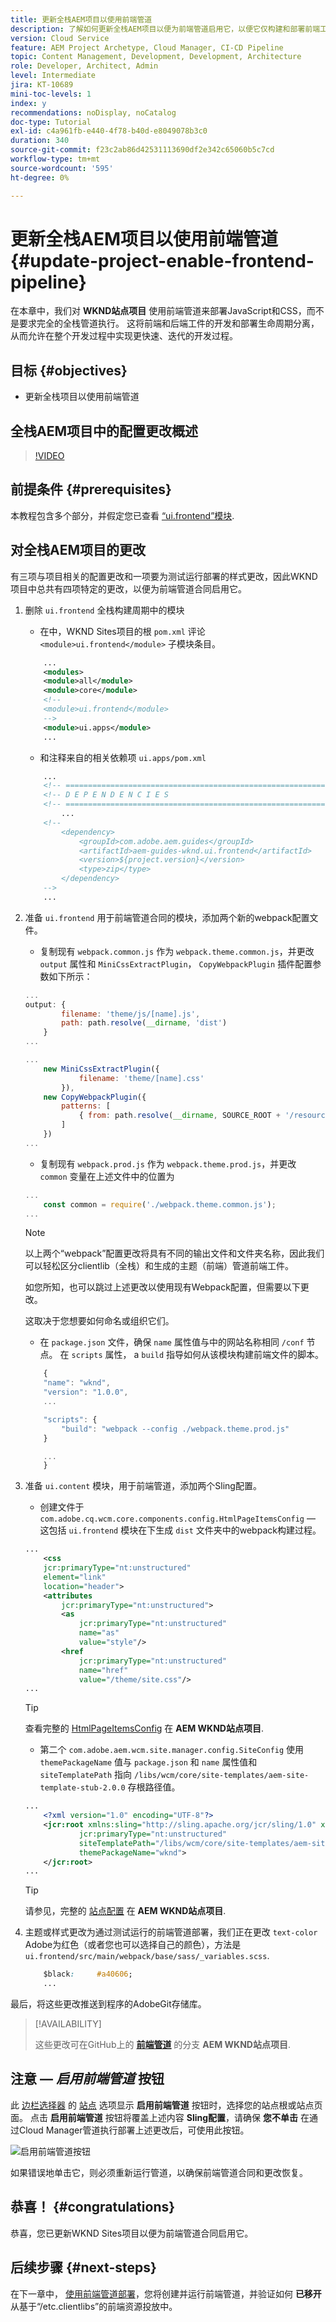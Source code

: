 ```yaml
---
title: 更新全栈AEM项目以使用前端管道
description: 了解如何更新全栈AEM项目以便为前端管道启用它，以便它仅构建和部署前端工件。
version: Cloud Service
feature: AEM Project Archetype, Cloud Manager, CI-CD Pipeline
topic: Content Management, Development, Development, Architecture
role: Developer, Architect, Admin
level: Intermediate
jira: KT-10689
mini-toc-levels: 1
index: y
recommendations: noDisplay, noCatalog
doc-type: Tutorial
exl-id: c4a961fb-e440-4f78-b40d-e8049078b3c0
duration: 340
source-git-commit: f23c2ab86d42531113690df2e342c65060b5c7cd
workflow-type: tm+mt
source-wordcount: '595'
ht-degree: 0%

---
```


# 更新全栈AEM项目以使用前端管道 {#update-project-enable-frontend-pipeline}

在本章中，我们对 __WKND站点项目__ 使用前端管道来部署JavaScript和CSS，而不是要求完全的全栈管道执行。 这将前端和后端工件的开发和部署生命周期分离，从而允许在整个开发过程中实现更快速、迭代的开发过程。

## 目标 {#objectives}

* 更新全栈项目以使用前端管道

## 全栈AEM项目中的配置更改概述

>[!VIDEO](https://video.tv.adobe.com/v/3409419?quality=12&learn=on)

## 前提条件 {#prerequisites}

本教程包含多个部分，并假定您已查看 [“ui.frontend”模块](./review-uifrontend-module.md).


## 对全栈AEM项目的更改

有三项与项目相关的配置更改和一项要为测试运行部署的样式更改，因此WKND项目中总共有四项特定的更改，以便为前端管道合同启用它。

1. 删除 `ui.frontend` 全栈构建周期中的模块

   * 在中，WKND Sites项目的根 `pom.xml` 评论 `<module>ui.frontend</module>` 子模块条目。

   ```xml
       ...
       <modules>
       <module>all</module>
       <module>core</module>
       <!--
       <module>ui.frontend</module>
       -->                
       <module>ui.apps</module>
       ...
   ```

   * 和注释来自的相关依赖项 `ui.apps/pom.xml`

   ```xml
       ...
       <!-- ====================================================================== -->
       <!-- D E P E N D E N C I E S                                                -->
       <!-- ====================================================================== -->
           ...
       <!--
           <dependency>
               <groupId>com.adobe.aem.guides</groupId>
               <artifactId>aem-guides-wknd.ui.frontend</artifactId>
               <version>${project.version}</version>
               <type>zip</type>
           </dependency>
       -->    
       ...
   ```

1. 准备 `ui.frontend` 用于前端管道合同的模块，添加两个新的webpack配置文件。

   * 复制现有 `webpack.common.js` 作为 `webpack.theme.common.js`，并更改 `output` 属性和 `MiniCssExtractPlugin`， `CopyWebpackPlugin` 插件配置参数如下所示：

   ```javascript
   ...
   output: {
           filename: 'theme/js/[name].js', 
           path: path.resolve(__dirname, 'dist')
       }
   ...
   
   ...
       new MiniCssExtractPlugin({
               filename: 'theme/[name].css'
           }),
       new CopyWebpackPlugin({
           patterns: [
               { from: path.resolve(__dirname, SOURCE_ROOT + '/resources'), to: './clientlib-site' }
           ]
       })
   ...
   ```

   * 复制现有 `webpack.prod.js` 作为 `webpack.theme.prod.js`，并更改 `common` 变量在上述文件中的位置为

   ```javascript
   ...
       const common = require('./webpack.theme.common.js');
   ...
   ```

   >[!NOTE]
   >
   >以上两个“webpack”配置更改将具有不同的输出文件和文件夹名称，因此我们可以轻松区分clientlib（全栈）和生成的主题（前端）管道前端工件。
   >
   >如您所知，也可以跳过上述更改以使用现有Webpack配置，但需要以下更改。
   >
   >这取决于您想要如何命名或组织它们。


   * 在 `package.json` 文件，确保  `name` 属性值与中的网站名称相同 `/conf` 节点。 在 `scripts` 属性， a `build` 指导如何从该模块构建前端文件的脚本。

   ```javascript
       {
       "name": "wknd",
       "version": "1.0.0",
       ...
   
       "scripts": {
           "build": "webpack --config ./webpack.theme.prod.js"
       }
   
       ...
       }
   ```

1. 准备 `ui.content` 模块，用于前端管道，添加两个Sling配置。

   * 创建文件于 `com.adobe.cq.wcm.core.components.config.HtmlPageItemsConfig`  — 这包括 `ui.frontend` 模块在下生成 `dist` 文件夹中的webpack构建过程。

   ```xml
   ...
       <css
       jcr:primaryType="nt:unstructured"
       element="link"
       location="header">
       <attributes
           jcr:primaryType="nt:unstructured">
           <as
               jcr:primaryType="nt:unstructured"
               name="as"
               value="style"/>
           <href
               jcr:primaryType="nt:unstructured"
               name="href"
               value="/theme/site.css"/>
   ...
   ```

   >[!TIP]
   >
   >    查看完整的 [HtmlPageItemsConfig](https://github.com/adobe/aem-guides-wknd/blob/feature/frontend-pipeline/ui.content/src/main/content/jcr_root/conf/wknd/_sling_configs/com.adobe.cq.wcm.core.components.config.HtmlPageItemsConfig/.content.xml) 在 __AEM WKND站点项目__.


   * 第二个 `com.adobe.aem.wcm.site.manager.config.SiteConfig` 使用 `themePackageName` 值与 `package.json` 和 `name` 属性值和 `siteTemplatePath` 指向 `/libs/wcm/core/site-templates/aem-site-template-stub-2.0.0` 存根路径值。

   ```xml
   ...
       <?xml version="1.0" encoding="UTF-8"?>
       <jcr:root xmlns:sling="http://sling.apache.org/jcr/sling/1.0" xmlns:jcr="http://www.jcp.org/jcr/1.0" xmlns:nt="http://www.jcp.org/jcr/nt/1.0"
               jcr:primaryType="nt:unstructured"
               siteTemplatePath="/libs/wcm/core/site-templates/aem-site-template-stub-2.0.0"
               themePackageName="wknd">
       </jcr:root>
   ...
   ```

   >[!TIP]
   >
   >    请参见，完整的 [站点配置](https://github.com/adobe/aem-guides-wknd/blob/feature/frontend-pipeline/ui.content/src/main/content/jcr_root/conf/wknd/_sling_configs/com.adobe.aem.wcm.site.manager.config.SiteConfig/.content.xml) 在 __AEM WKND站点项目__.

1. 主题或样式更改为通过测试运行的前端管道部署，我们正在更改 `text-color` Adobe为红色（或者您也可以选择自己的颜色），方法是 `ui.frontend/src/main/webpack/base/sass/_variables.scss`.

   ```css
       $black:     #a40606;
       ...
   ```

最后，将这些更改推送到程序的AdobeGit存储库。


>[!AVAILABILITY]
>
> 这些更改可在GitHub上的 [__前端管道__](https://github.com/adobe/aem-guides-wknd/tree/feature/frontend-pipeline) 的分支 __AEM WKND站点项目__.


## 注意 —  _启用前端管道_ 按钮

此 [边栏选择器](https://experienceleague.adobe.com/docs/experience-manager-cloud-service/content/sites/authoring/getting-started/basic-handling.html) 的 [站点](https://experienceleague.adobe.com/docs/experience-manager-cloud-service/content/sites/authoring/getting-started/basic-handling.html) 选项显示 **启用前端管道** 按钮时，选择您的站点根或站点页面。 点击 **启用前端管道** 按钮将覆盖上述内容 **Sling配置**，请确保 **您不单击** 在通过Cloud Manager管道执行部署上述更改后，可使用此按钮。

![启用前端管道按钮](assets/enable-front-end-Pipeline-button.png)

如果错误地单击它，则必须重新运行管道，以确保前端管道合同和更改恢复。

## 恭喜！ {#congratulations}

恭喜，您已更新WKND Sites项目以便为前端管道合同启用它。

## 后续步骤 {#next-steps}

在下一章中， [使用前端管道部署](create-frontend-pipeline.md)，您将创建并运行前端管道，并验证如何 __已移开__ 从基于“/etc.clientlibs”的前端资源投放中。
